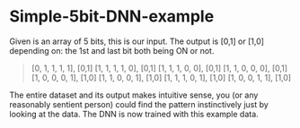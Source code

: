 # Simple-5bit-DNN-example

Given is an array of 5 bits, this is our input.
The output is [0,1] or [1,0] depending on: the 1st and last bit both being ON or not.

> [0, 1, 1, 1, 1], [0,1]
> [1, 1, 1, 1, 0], [0,1]
> [1, 1, 1, 0, 0], [0,1]
> [1, 1, 0, 0, 0], [0,1]
> [1, 0, 0, 0, 1], [1,0]
> [1, 1, 0, 0, 1], [1,0]
> [1, 1, 1, 0, 1], [1,0]
> [1, 0, 0, 1, 1], [1,0]

The entire dataset and its output makes intuitive sense, you (or any reasonably sentient person) could find the pattern instinctively just by looking at the data.
The DNN is now trained with this example data.
